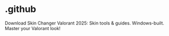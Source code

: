 # .github
Download Skin Changer Valorant 2025: Skin tools &amp; guides. Windows-built. Master your Valorant look!
